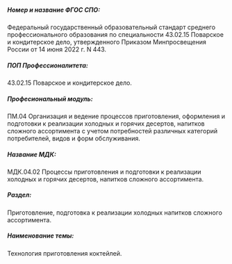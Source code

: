 ##### Номер и название ФГОС СПО:
Федеральный государственный образовательный стандарт среднего профессионального образования по специальности 43.02.15 Поварское и кондитерское дело, утвержденного Приказом Минпросвещения России от 14 июня 2022 г. N 443.

##### ПОП Профессионалитета:
43.02.15 Поварское и кондитерское дело.

##### Професиональный модуль:
ПМ.04 Организация и ведение процессов приготовления, оформления и подготовки к реализации холодных и горячих десертов, напитков сложного ассортимента с учетом потребностей различных категорий потребителей, видов и форм обслуживания.

##### Название МДК:
МДК.04.02 Процессы приготовления и подготовки к реализации холодных и горячих десертов, напитков сложного ассортимента.

##### Раздел:
Приготовление, подготовка к реализации холодных напитков сложного ассортимента.

##### Наименование темы:
Технология приготовления коктейлей.